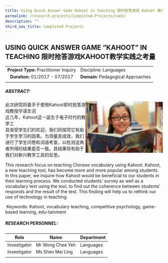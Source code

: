 ```yaml
---
title: Using Quick Answer Game Kahoot in Teaching 限时抢答游戏 Kahoot 教学实践之考量
permalink: /research-projects/Completed-Projects/com3/
description: ""
third_nav_title: Completed Projects
---
```

## USING QUICK ANSWER GAME “KAHOOT” IN TEACHING 限时抢答游戏KAHOOT教学实践之考量

|   |   |
|:-:|---|
| **Project Type:** Practitioner Inquiry  | Discipline: Languages  |
| **Duration:** 01/2017 - 07/2017  | **Domain:** Pedagogical Approaches  |
|   |   |

##### ABSTRACT:

<img src="/images/IMG_7158.jpg" style="width:49%" align=right>

此次研究将着手于使用Kahoot即时抢答游戏教授华语生词<br>
近几年，Kahoot这一诞生于电子时代的教学工  
具渐受学生们的欢迎，我们将探究它有助于学生学习的因素。为测量其成效，我们进行了学生问卷和词语考查，以检测这两者所得的结果是否一致。其结果将有助于我们对新兴教学工具的反思。

This research focus on teaching Chinese vocabulary using Kahoot. Kahoot, a new teaching tool, has become more and more popular among students. In this paper, we inquire how Kahoot would be beneficial to our students in their learning process. We conducted students’ survey as well as a vocabulary test using the tool, to find out the coherence between students’ responds and the result of the test. This finding will help us to rethink our use of technology in teaching.

 Keywords: Kahoot, vocabulary teaching, competitive psychology, game-based learning, edu-tainment
 
 ##### RESEARCH PERSONNEL:

| Role  | Name  | Department  |
|:-:|---|---|
| Investigator  | Mr Wong Chee Yeh  | Languages  |
| Investigator  | Ms Shen Mei Ling  | Languages  |
|   |   |   |